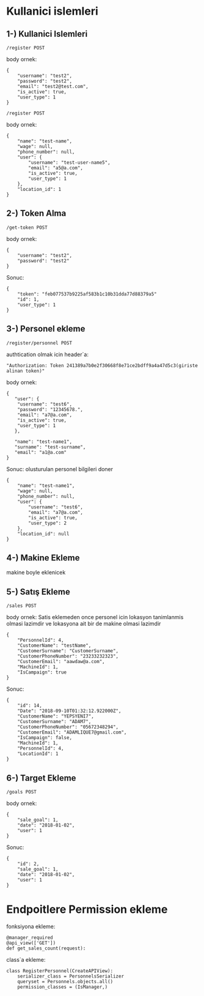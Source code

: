 # Kullanici islemleri
## 1-) Kullanici Islemleri

```
/register POST
```
body ornek:
```
{
    "username": "test2",
    "password": "test2",
    "email": "test2@test.com",
    "is_active": true,
    "user_type": 1
}
```

```
/register POST
```
body ornek:
```
{
    "name": "test-name",
    "wage": null,
    "phone_number": null,
    "user": {
        "username": "test-user-name5",
        "email": "a5@a.com",
        "is_active": true,
        "user_type": 1
    },
    "location_id": 1
}
```
## 2-) Token Alma

```
/get-token POST
```
body ornek:
```
{
    "username": "test2",
    "password": "test2"
}
```
Sonuc:
```
{
    "token": "feb077537b9225af583b1c10b31dda77d88379a5"
    "id": 1,
    "user_type": 1
}
```

## 3-) Personel ekleme

```
/register/personnel POST
```
authtication olmak icin header`a:
```
"Authorization: Token 241389a7b0e2f30668f8e71ce2bdff9a4a47d5c3(giriste alinan token)"
```
body ornek:
```
{
   "user": {
	"username": "test6",
	"password": "12345678.",
	"email": "a7@a.com",
	"is_active": true,
	"user_type": 1
   },
   
   "name": "test-name1",
   "surname": "test-surname",
   "email": "a1@a.com"
}
```
Sonuc: olusturulan personel bilgileri doner
```
{
    "name": "test-name1",
    "wage": null,
    "phone_number": null,
    "user": {
        "username": "test6",
        "email": "a7@a.com",
        "is_active": true,
        "user_type": 2
    },
    "location_id": null
}
```

## 4-) Makine Ekleme
makine boyle eklenicek


## 5-) Satış Ekleme

```
/sales POST
```
body ornek:
Satis eklemeden once personel icin lokasyon tanimlanmis olmasi lazimdir ve lokasyona ait bir de makine olmasi lazimdir
```       
{
	"PersonnelId": 4,
	"CustomerName": "testName",
	"CustomerSurname": "CustomerSurname",
	"CustomerPhoneNumber": "23233232323",
	"CustomerEmail": "aawdaw@a.com",
    "MachineId": 1,
	"IsCampaign": true
}
```
Sonuc:
```
{
    "id": 14,
    "Date": "2018-09-10T01:32:12.922000Z",
    "CustomerName": "YEPSYENI7",
    "CustomerSurname": "ADAM7",
    "CustomerPhoneNumber": "05672348294",
    "CustomerEmail": "ADAMLIQUE7@gmail.com",
    "IsCampaign": false,
    "MachineId": 1,
    "PersonnelId": 4,
    "LocationId": 1
}
```


## 6-) Target Ekleme

```
/goals POST
```
body ornek:

```       
{
    "sale_goal": 1,
    "date": "2018-01-02",
    "user": 1
}
```
Sonuc:
```
{
    "id": 2,
    "sale_goal": 1,
    "date": "2018-01-02",
    "user": 1
}
```

# Endpoitlere Permission ekleme

fonksiyona ekleme:
```
@manager_required
@api_view(['GET'])
def get_sales_count(request):
```
class`a ekleme:
```
class RegisterPersonnel(CreateAPIView):
    serializer_class = PersonnelsSerializer
    queryset = Personnels.objects.all()
    permission_classes = (IsManager,)
```
